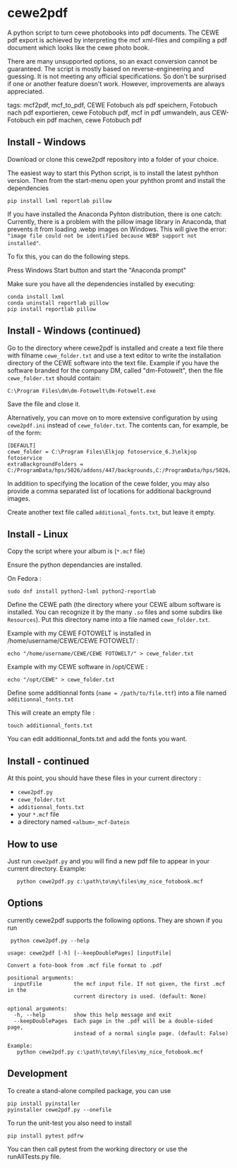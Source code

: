 cewe2pdf
========

A python script to turn cewe photobooks into pdf documents.
The CEWE pdf export is achieved by interpreting the mcf xml-files 
and compiling a pdf document which looks like the cewe photo book.

There are many unsupported options, so an exact conversion cannot be guaranteed. The script is mostly based on reverse-engineering and guessing. It is not meeting any official specifications. So don't be surprised if one or another feature doesn't work. However, improvements are always appreciated.

tags: mcf2pdf, mcf_to_pdf, CEWE Fotobuch als pdf speichern, Fotobuch nach pdf exportieren, cewe Fotobuch pdf, mcf in pdf umwandeln, aus CEW-Fotobuch ein pdf machen, cewe Fotobuch pdf


Install - Windows
-----------------
Download or clone this cewe2pdf repository into a folder of your choice.

The easiest way to start this Python script, is to install the latest pyhthon version.
Then from the start-menu open your pyhthon promt and install the dependencies
```
pip install lxml reportlab pillow
```

If you have installed the Anaconda Pyhton distribution, there is one catch:
Currently, there is a problem with the pillow image library in Anaconda, that prevents it from loading .webp images on Windows.
This will give the error:
`"image file could not be identified because WEBP support not installed"`.

To fix this, you can do the following steps.

Press Windows Start button and start the "Anaconda prompt"

Make sure you have all the dependencies installed by executing:
```
conda install lxml
conda uninstall reportlab pillow
pip install reportlab pillow
```

Install - Windows (continued)
-----------------------------
Go to the directory where cewe2pdf is installed and create a text file there with filname ``cewe_folder.txt``
and use a text editor to write the installation directory of the CEWE software into the text file.
Example
if you have the software branded for the company DM, called "dm-Fotowelt", then the file ``cewe_folder.txt`` should contain:
```
C:\Program Files\dm\dm-Fotowelt\dm-Fotowelt.exe
```
Save the file and close it.

Alternatively, you can move on to more extensive configuration by using ``cewe2pdf.ini`` instead of ``cewe_folder.txt``. The contents can, for example, be of the form:
```
[DEFAULT]
cewe_folder = C:\Program Files\Elkjop fotoservice_6.3\elkjop fotoservice
extraBackgroundFolders = C:/ProgramData/hps/5026/addons/447/backgrounds,C:/ProgramData/hps/5026/addons/448/backgrounds
```
In addition to specifying the location of the cewe folder, you may also provide a comma separated list of locations for additional background images.

Create another text file called ``additional_fonts.txt``, but leave it empty.

Install - Linux
---------------

Copy the script where your album is (`*.mcf` file)

Ensure the python dependancies are installed.

On Fedora :
```
sudo dnf install python2-lxml python2-reportlab
```

Define the CEWE path (the directory where your CEWE album software is installed. You can recognize it by the many `.so` files and some subdirs like `Resources`). Put this directory name into a file named `cewe_folder.txt`.

Example with my CEWE FOTOWELT is installed in /home/username/CEWE/CEWE FOTOWELT/ :
```
echo "/home/username/CEWE/CEWE FOTOWELT/" > cewe_folder.txt
```

Example with my CEWE software in /opt/CEWE :
```
echo "/opt/CEWE" > cewe_folder.txt
```

Define some additionnal fonts (`name = /path/to/file.ttf`) into a file named `additionnal_fonts.txt`

This will create an empty file :
```
touch additionnal_fonts.txt
```

You can edit additionnal_fonts.txt and add the fonts you want.

Install - continued
-------------------

At this point, you should have these files in your current directory :
* `cewe2pdf.py`
* `cewe_folder.txt`
* `additionnal_fonts.txt`
* your `*.mcf` file
* a directory named `<album>_mcf-Datein`

How to use
----------

Just run `cewe2pdf.py` and you will find a new pdf file to appear in your current directory.
Example:
```
   python cewe2pdf.py c:\path\to\my\files\my_nice_fotobook.mcf
```

Options
-------
currently cewe2pdf supports the following options. They are shown if you run

``` python cewe2pdf.py --help```
```
usage: cewe2pdf [-h] [--keepDoublePages] [inputFile]

Convert a foto-book from .mcf file format to .pdf

positional arguments:
  inputFile          the mcf input file. If not given, the first .mcf in the
                     current directory is used. (default: None)

optional arguments:
  -h, --help         show this help message and exit
  --keepDoublePages  Each page in the .pdf will be a double-sided page,
                     instead of a normal single page. (default: False)

Example:
   python cewe2pdf.py c:\path\to\my\files\my_nice_fotobook.mcf

```


Development
-----------
To create a stand-alone compiled package, you can use
```
pip install pyinstaller
pyinstaller cewe2pdf.py --onefile
```

To run the unit-test you also need to install
```
pip install pytest pdfrw
```
You can then call pytest from the working directory or use the runAllTests.py file.
